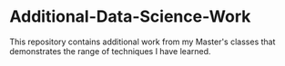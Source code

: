 # Additional-Data-Science-Work
This repository contains additional work from my Master's classes that demonstrates the range of techniques I have learned.
